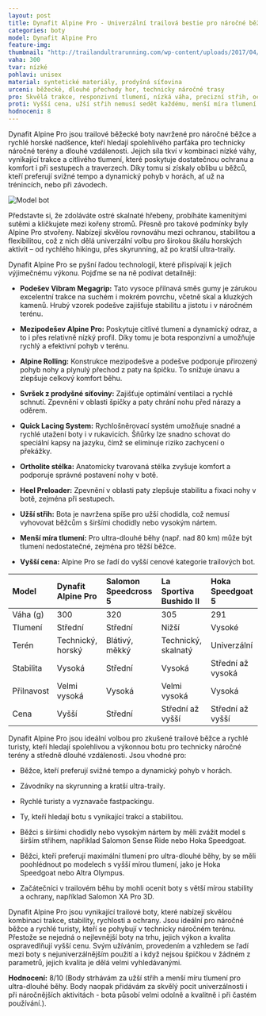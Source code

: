 ```yaml
---
layout: post
title: Dynafit Alpine Pro - Univerzální trailová bestie pro náročné běžce
categories: boty
model: Dynafit Alpine Pro
feature-img: 
thumbnail: "http://trailandultrarunning.com/wp-content/uploads/2017/04/Alpine-Pro-invisible-lacing-853x640.jpg"
vaha: 300
tvar: nízké
pohlavi: unisex
material: syntetické materiály, prodyšná síťovina
urceni: běžecké, dlouhé přechody hor, technicky náročné trasy
pro: Skvělá trakce, responzivní tlumení, nízká váha, precizní střih, ochrana nohy v náročném terénu.
proti: Vyšší cena, užší střih nemusí sedět každému, menší míra tlumení pro ultra-dlouhé běhy.
hodnoceni: 8
---
```


Dynafit Alpine Pro jsou trailové běžecké boty navržené pro náročné běžce a rychlé horské nadšence, kteří hledají spolehlivého parťáka pro technicky náročné terény a dlouhé vzdálenosti.  Jejich síla tkví v kombinaci nízké váhy, vynikající trakce a citlivého tlumení, které poskytuje dostatečnou ochranu a komfort i při sestupech a traverzech.  Díky tomu si získaly oblibu u běžců, kteří preferují svižné tempo a dynamický pohyb v horách, ať už na trénincích, nebo při závodech.

![Model bot](https://res.cloudinary.com/dvwv5cne3/image/fetch/w_auto,h_450,c_fill,g_auto,f_auto,q_auto/https://www.trekkinn.com/f/13636/136367528/dynafit-alpine-pro.jpg)

Představte si, že zdoláváte ostré skalnaté hřebeny, probíháte kamenitými sutěmi a kličkujete mezi kořeny stromů. Přesně pro takové podmínky byly Alpine Pro stvořeny.  Nabízejí skvělou rovnováhu mezi ochranou, stabilitou a flexibilitou, což z nich dělá univerzální volbu pro širokou škálu horských aktivit – od rychlého hikingu, přes skyrunning, až po kratší ultra-traily.


Dynafit Alpine Pro se pyšní řadou technologií, které přispívají k jejich výjimečnému výkonu. Pojďme se na ně podívat detailněji:

*   **Podešev Vibram Megagrip:**  Tato vysoce přilnavá směs gumy je zárukou excelentní trakce na suchém i mokrém povrchu, včetně skal a kluzkých kamenů.  Hrubý vzorek podešve zajišťuje stabilitu a jistotu i v náročném terénu.
*   **Mezipodešev Alpine Pro:** Poskytuje citlivé tlumení a dynamický odraz, a to i přes relativně nízký profil.  Díky tomu je bota responzivní a umožňuje rychlý a efektivní pohyb v terénu.
*   **Alpine Rolling:**  Konstrukce mezipodešve a podešve podporuje přirozený pohyb nohy a plynulý přechod z paty na špičku.  To snižuje únavu a zlepšuje celkový komfort běhu.
*   **Svršek z prodyšné síťoviny:**  Zajišťuje optimální ventilaci a rychlé schnutí.  Zpevnění v oblasti špičky a paty chrání nohu před nárazy a oděrem.
*   **Quick Lacing System:**  Rychlošněrovací systém umožňuje snadné a rychlé utažení boty i v rukavicích.  Šňůrky lze snadno schovat do speciální kapsy na jazyku, čímž se eliminuje riziko zachycení o překážky.
*   **Ortholite stélka:**  Anatomicky tvarovaná stélka zvyšuje komfort a podporuje správné postavení nohy v botě.
*   **Heel Preloader:**  Zpevnění v oblasti paty zlepšuje stabilitu a fixaci nohy v botě, zejména při sestupech.


*   **Užší střih:** Bota je navržena spíše pro užší chodidla, což nemusí vyhovovat běžcům s širšími chodidly nebo vysokým nártem.
*   **Menší míra tlumení:** Pro ultra-dlouhé běhy (např. nad 80 km) může být tlumení nedostatečné, zejména pro těžší běžce.
*   **Vyšší cena:**  Alpine Pro se řadí do vyšší cenové kategorie trailových bot.


| Model               | Dynafit Alpine Pro | Salomon Speedcross 5 | La Sportiva Bushido II | Hoka Speedgoat 5     |
| :------------------ | :----------------- | :------------------- | :--------------------- | :-------------------- |
| Váha (g)            | 300                | 320                  | 305                    | 291                   |
| Tlumení             | Střední            | Střední              | Nižší                  | Vysoké                |
| Terén               | Technický, horský  | Blátivý, měkký       | Technický, skalnatý    | Univerzální           |
| Stabilita           | Vysoká             | Střední              | Vysoká                 | Střední až vysoká     |
| Přilnavost          | Velmi vysoká       | Vysoká               | Velmi vysoká           | Vysoká                |
| Cena                | Vyšší              | Střední             | Střední až vyšší       | Střední až vyšší            |


Dynafit Alpine Pro jsou ideální volbou pro zkušené trailové běžce a rychlé turisty, kteří hledají spolehlivou a výkonnou botu pro technicky náročné terény a středně dlouhé vzdálenosti.  Jsou vhodné pro:

*   Běžce, kteří preferují svižné tempo a dynamický pohyb v horách.
*   Závodníky na skyrunning a kratší ultra-traily.
*   Rychlé turisty a vyznavače fastpackingu.
*   Ty, kteří hledají botu s vynikající trakcí a stabilitou.


*   Běžci s širšími chodidly nebo vysokým nártem by měli zvážit model s širším střihem, například Salomon Sense Ride nebo Hoka Speedgoat.
*   Běžci, kteří preferují maximální tlumení pro ultra-dlouhé běhy, by se měli poohlédnout po modelech s vyšší mírou tlumení, jako je Hoka Speedgoat nebo Altra Olympus.
*   Začátečníci v trailovém běhu by mohli ocenit boty s větší mírou stability a ochrany, například Salomon XA Pro 3D.


Dynafit Alpine Pro jsou vynikající trailové boty, které nabízejí skvělou kombinaci trakce, stability, rychlosti a ochrany. Jsou ideální pro náročné běžce a rychlé turisty, kteří se pohybují v technicky náročném terénu.  Přestože se nejedná o nejlevnější boty na trhu, jejich výkon a kvalita ospravedlňují vyšší cenu. Svým užíváním, provedením a vzhledem se řadí mezi boty s nejuniverzálnějším použití a i když nejsou špičkou v žádném z parametrů, jejich kvalita je dělá velmi vyhledávanými.

**Hodnocení:** 8/10 (Body strhávám za užší střih a menší míru tlumení pro ultra-dlouhé běhy. Body naopak přidávám za skvělý pocit univerzálnosti i při náročnějších aktivitách - bota působí velmi odolně a kvalitně i při častém používání.).
